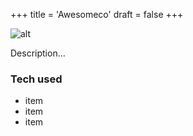 +++
title = 'Awesomeco'
draft = false
+++

![alt](//via.placeholder.com/640x150)

Description...

### Tech used
- item
- item
- item